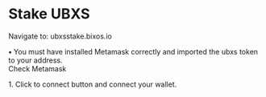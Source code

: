 # Stake UBXS

Navigate to: ubxsstake.bixos.io

**•** You must have installed Metamask correctly and imported the ubxs token to your address. \
Check Metamask

1\. Click to connect button and connect your wallet.



